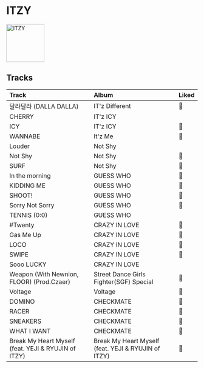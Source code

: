 
# ITZY


<img src="https://i.scdn.co/image/ab6761610000e5ebaa28abbc6d04ccd22c8ae3b5" alt="ITZY" width="100" />

## Tracks

| Track                                               | Album                                               | Liked   |
|:----------------------------------------------------|:----------------------------------------------------|:--------|
| 달라달라 (DALLA DALLA)                                  | IT'z Different                                      | 💚       |
| CHERRY                                              | IT'z ICY                                            |         |
| ICY                                                 | IT'z ICY                                            | 💚       |
| WANNABE                                             | It'z Me                                             | 💚       |
| Louder                                              | Not Shy                                             |         |
| Not Shy                                             | Not Shy                                             | 💚       |
| SURF                                                | Not Shy                                             | 💚       |
| In the morning                                      | GUESS WHO                                           | 💚       |
| KIDDING ME                                          | GUESS WHO                                           | 💚       |
| SHOOT!                                              | GUESS WHO                                           | 💚       |
| Sorry Not Sorry                                     | GUESS WHO                                           | 💚       |
| TENNIS (0:0)                                        | GUESS WHO                                           |         |
| #Twenty                                             | CRAZY IN LOVE                                       | 💚       |
| Gas Me Up                                           | CRAZY IN LOVE                                       | 💚       |
| LOCO                                                | CRAZY IN LOVE                                       | 💚       |
| SWIPE                                               | CRAZY IN LOVE                                       | 💚       |
| Sooo LUCKY                                          | CRAZY IN LOVE                                       |         |
| Weapon (With Newnion, FLOOR) (Prod.Czaer)           | Street Dance Girls Fighter(SGF) Special             | 💚       |
| Voltage                                             | Voltage                                             | 💚       |
| DOMINO                                              | CHECKMATE                                           | 💚       |
| RACER                                               | CHECKMATE                                           | 💚       |
| SNEAKERS                                            | CHECKMATE                                           | 💚       |
| WHAT I WANT                                         | CHECKMATE                                           | 💚       |
| Break My Heart Myself (feat. YEJI & RYUJIN of ITZY) | Break My Heart Myself (feat. YEJI & RYUJIN of ITZY) | 💚       |